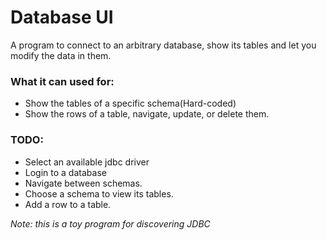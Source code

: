 # Database UI
A program to connect to an arbitrary database, show its tables and let you modify the data in them.

### What it can used for:
* Show the tables of a specific schema(Hard-coded)
* Show the rows of a table, navigate, update, or delete them.
### TODO:
* Select an available jdbc driver
* Login to a database
* Navigate between schemas.
* Choose a schema to view its tables.
* Add a row to a table.

*Note: this is a toy program for discovering JDBC*

